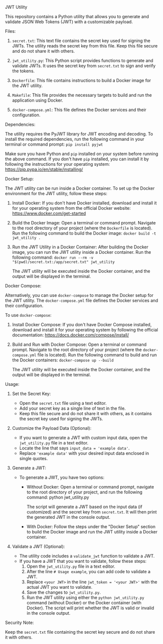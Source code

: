 JWT Utility

This repository contains a Python utility that allows you to generate and validate JSON Web Tokens (JWT) with a customizable payload.

Files:

1. `secret.txt`: This text file contains the secret key used for signing the JWTs. The utility reads the secret key from this file. Keep this file secure and do not share it with others.

2. `jwt_utility.py`: This Python script provides functions to generate and validate JWTs. It uses the secret key from `secret.txt` to sign and verify the tokens.

3. `Dockerfile`: This file contains instructions to build a Docker image for the JWT utility.

4. `Makefile`: This file provides the necessary targets to build and run the application using Docker.

5. `docker-compose.yml`: This file defines the Docker services and their configuration.

Dependencies:

The utility requires the PyJWT library for JWT encoding and decoding. To install the required dependencies, run the following command in your terminal or command prompt:
`pip install pyjwt`

Make sure you have Python and `pip` installed on your system before running the above command. If you don't have `pip` installed, you can install it by following the instructions for your operating system: https://pip.pypa.io/en/stable/installing/

Docker Setup:

The JWT utility can be run inside a Docker container. To set up the Docker environment for the JWT utility, follow these steps:

1. Install Docker:
   If you don't have Docker installed, download and install it for your operating system from the official Docker website: https://www.docker.com/get-started

2. Build the Docker Image:
   Open a terminal or command prompt.
   Navigate to the root directory of your project (where the `Dockerfile` is located).
   Run the following command to build the Docker image:
   `docker build -t jwt_utility .`

3. Run the JWT Utility in a Docker Container:
   After building the Docker image, you can run the JWT utility inside a Docker container. Run the following command:
   `docker run --rm -v "$(pwd)/secret.txt:/app/secret.txt" jwt_utility`

   The JWT utility will be executed inside the Docker container, and the output will be displayed in the terminal.

Docker Compose:

Alternatively, you can use `docker-compose` to manage the Docker setup for the JWT utility. The `docker-compose.yml` file defines the Docker services and their configuration.

To use `docker-compose`:

1. Install Docker Compose:
   If you don't have Docker Compose installed, download and install it for your operating system by following the official documentation: https://docs.docker.com/compose/install/

2. Build and Run with Docker Compose:
   Open a terminal or command prompt.
   Navigate to the root directory of your project (where the `docker-compose.yml` file is located).
   Run the following command to build and run the Docker containers:
   `docker-compose up --build`

   The JWT utility will be executed inside the Docker container, and the output will be displayed in the terminal.

Usage:

1. Set the Secret Key:
   - Open the `secret.txt` file using a text editor.
   - Add your secret key as a single line of text in the file.
   - Keep this file secure and do not share it with others, as it contains the secret key used for signing the JWTs.

2. Customize the Payload Data (Optional):
   - If you want to generate a JWT with custom input data, open the `jwt_utility.py` file in a text editor.
   - Locate the line that says `input_data = 'example data'`.
   - Replace `'example data'` with your desired input data enclosed in single quotes.

3. Generate a JWT:
   - To generate a JWT, you have two options:
     - Without Docker: Open a terminal or command prompt, navigate to the root directory of your project, and run the following command:
       python jwt_utility.py

       The script will generate a JWT based on the input data (if customized) and the secret key from `secret.txt`. It will then print the generated JWT in the console output.

     - With Docker: Follow the steps under the "Docker Setup" section to build the Docker image and run the JWT utility inside a Docker container.

4. Validate a JWT (Optional):
   - The utility code includes a `validate_jwt` function to validate a JWT.
   - If you have a JWT that you want to validate, follow these steps:
     1. Open the `jwt_utility.py` file in a text editor.
     2. After the line `# Usage example`, you can add code to validate a JWT.
     3. Replace `<your JWT>` in the line `jwt_token = '<your JWT>'` with the actual JWT you want to validate.
     4. Save the changes to `jwt_utility.py`.
     5. Run the JWT utility using either the `python jwt_utility.py` command (without Docker) or the Docker container (with Docker). The script will print whether the JWT is valid or invalid in the console output.

Security Note:

Keep the `secret.txt` file containing the secret key secure and do not share it with others.
